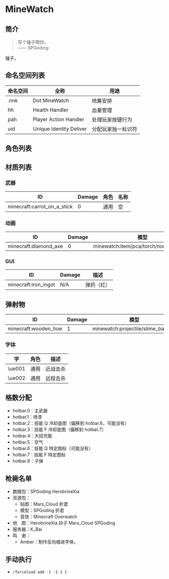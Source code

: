 # MineWatch

## 简介

> 写个锤子啊你。  
> —— SPGoding

锤子。

## 命名空间列表

| 命名空间 | 全称 | 用途 |
| ------- | ---- | ---- |
| .mw | Dot MineWatch | 统筹安排 |
| hh  | Health Handler | 血量管理 |
| pah | Player Action Handler | 处理玩家按键行为 |
| uid | Unique Identity Deliver | 分配玩家独一标识符 |

## 角色列表



## 材质列表

### 武器

| ID                          | Damage | 角色 | 名称 |
| --------------------------- | ------ | ---- | ---- |
| minecraft:carrot_on_a_stick | 0      | 通用 | 空   |

### 动画

| ID                    | Damage | 模型                                              |
| --------------------- | ------ | ------------------------------------------------- |
| minecraft:diamond_axe | 0      | minewatch:item/pca/torch/normal/normal |

### GUI

| ID                    | Damage    | 描述                        |
| --------------------- | --------- | --------------------------- |
| minecraft:iron_ingot  | N/A       | 弹药（红）                  |

## 弹射物

| ID                    | Damage | 模型                                              |
| --------------------- | ------ | ------------------------------------------------- |
| minecraft:wooden_hoe | 1      | minewatch:projectile/slime_ball/red |

### 字体

| 字 | 角色 | 描述 |
| - | - | - |
| \ue001 | 通用 | 近战击杀 |
| \ue002 | 通用 | 远程击杀 |

## 格数分配

- hotbar.0：主武器
- hotbar.1：喷漆
- hotbar.2：技能 Q 冷却底图（偏移到 hotbar.6，可能没有）
- hotbar.3：技能 F 冷却底图（偏移到 hotbat.7）
- hotbar.4：大招充能
- hotbar.5：空气
- hotbar.6：技能 Q 特定图标（可能没有）
- hotbar.7：技能 F 特定图标
- hotbar.8：子弹

## 枪毙名单

- 数据包：SPGoding HerobrineXia
- 资源包： 
    - 贴图：Mars_Cloud 折君
    - 模型：SPGoding 折君
    - 音效：Minecraft Overwatch
- 地　图：HerobrineXia 铃子 Mars_Cloud SPGoding
- 服务器：K_Bai
- 鸣　谢：
    - Amber：制作反向缩进字体。

## 手动执行
- `/forceload add -1 -1 1 1`
